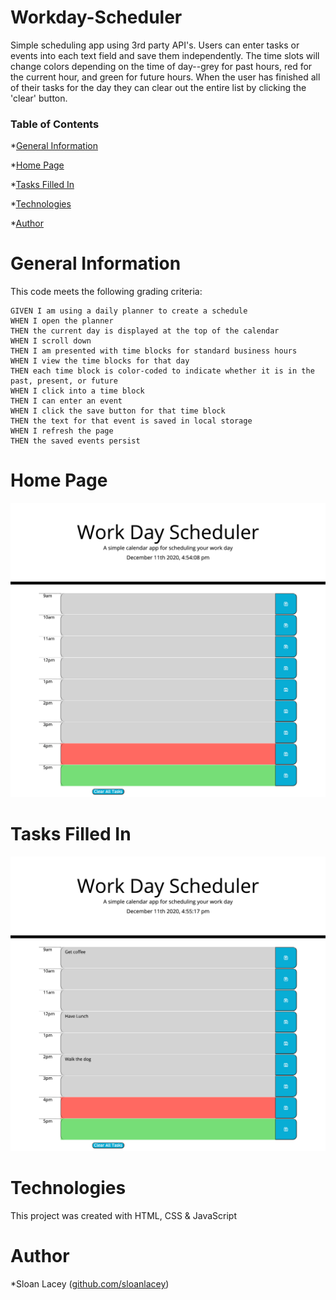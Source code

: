# Workday-Scheduler

Simple scheduling app using 3rd party API's. Users can enter tasks or events into each text field and save them independently. The time slots will change colors depending on the time of day--grey for past hours, red for the current hour, and green for future hours. When the user has finished all of their tasks for the day they can clear out the entire list by clicking the 'clear' button.

### Table of Contents

*[General Information](#general-information)

*[Home Page](#home-page)

*[Tasks Filled In](#tasks-filled-in)

*[Technologies](#technologies)

*[Author](#author)

# General Information

This code meets the following grading criteria:

```
GIVEN I am using a daily planner to create a schedule
WHEN I open the planner
THEN the current day is displayed at the top of the calendar
WHEN I scroll down
THEN I am presented with time blocks for standard business hours
WHEN I view the time blocks for that day
THEN each time block is color-coded to indicate whether it is in the past, present, or future
WHEN I click into a time block
THEN I can enter an event
WHEN I click the save button for that time block
THEN the text for that event is saved in local storage
WHEN I refresh the page
THEN the saved events persist
```

# Home Page

![Home Page](https://github.com/sloanlacey/Workday-Scheduler/blob/main/Assets/Images/homepage.png)

# Tasks Filled In

![Tasks Filled In](https://github.com/sloanlacey/Workday-Scheduler/blob/main/Assets/Images/tasksfilledin.png)

# Technologies

This project was created with HTML, CSS & JavaScript

# Author

*Sloan Lacey ([github.com/sloanlacey](github.com/sloanlacey))
